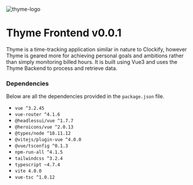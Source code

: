 ![thyme-logo](https://user-images.githubusercontent.com/69500964/214454999-886901d8-1d1c-4d3f-9919-5affc1a3e6b7.svg)




# Thyme Frontend v0.0.1

Thyme is a time-tracking application similar in nature to Clockify, however Thyme is geared more for achieving personal goals and ambitions rather than simply monitoring billed hours. It is built using Vue3 and uses the Thyme Backend to process and retrieve data.

### Dependencies
Below are all the dependencies provided in the `package.json` file.
- `vue ^3.2.45`
- `vue-router ^4.1.6`
- `@headlessui/vue ^1.7.7`
- `@heroicons/vue ^2.0.13`
- `@types/node ^18.11.12`
- `@vitejs/plugin-vue ^4.0.0`
- `@vue/tsconfig ^0.1.3`
- `npm-run-all ^4.1.5`
- `tailwindcss ^3.2.4`
- `typescript ~4.7.4`
- `vite 4.0.0`
- `vue-tsc ^1.0.12`